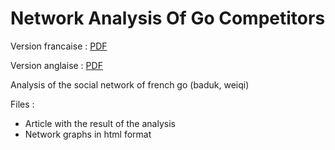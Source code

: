 
# Network Analysis Of Go Competitors
Version francaise : [PDF](https://github.com/Jeremy-Deh/NetworkAnalysisOfGoCompetitors/blob/main/FR_LeReseauDeGoEnFrance.pdf) 

Version anglaise : [PDF](https://github.com/Jeremy-Deh/NetworkAnalysisOfGoCompetitors/blob/main/EN_TheSocialNetworkOfFrenchGoPlayers.pdf)  

Analysis of the social network of french go (baduk, weiqi)

Files :
- Article with the result of the analysis
- Network graphs in html format
